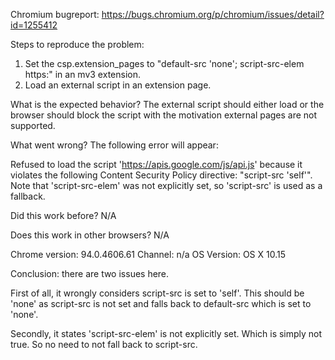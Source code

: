 Chromium bugreport:
https://bugs.chromium.org/p/chromium/issues/detail?id=1255412




Steps to reproduce the problem:
1. Set the csp.extension_pages to "default-src 'none'; script-src-elem https:" in an mv3 extension.
2. Load an external script in an extension page.

What is the expected behavior?
The external script should either load or the browser should block the script with the motivation external pages are not supported.

What went wrong?
The following error will appear:

Refused to load the script 'https://apis.google.com/js/api.js' because it violates the following Content Security Policy directive: "script-src 'self'". Note that 'script-src-elem' was not explicitly set, so 'script-src' is used as a fallback.

Did this work before? N/A

Does this work in other browsers? N/A

Chrome version: 94.0.4606.61  Channel: n/a
OS Version: OS X 10.15

Conclusion: there are two issues here.

First of all, it wrongly considers script-src is set to 'self'. This should be 'none' as script-src is not set and falls back to default-src which is set to 'none'.

Secondly, it states 'script-src-elem' is not explicitly set. Which is simply not true. So no need to not fall back to script-src.
